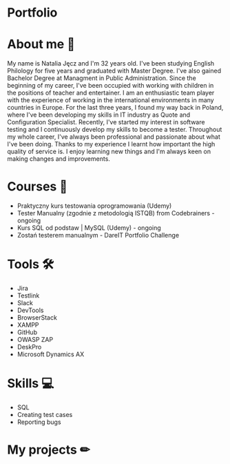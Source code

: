 # Portfolio 
# About me 👩
My name is Natalia Jęcz and I'm 32 years old. I've been studying English Philology for five years and graduated with Master Degree. I've also gained Bachelor Degree at Managment in Public Administration. Since the beginning of my career, I've been occupied with working with children in the positions of teacher and entertainer. I am an enthusiastic team player with the experience of working in the international environments in many countries in Europe. For the last three years, I found my way back in Poland, where I've been developing my skills in IT industry as Quote and Configuration Specialist. Recently, I've started my interest in software testing and I continuously develop my skills to become a tester. 
Throughout my whole career, I've always been professional and passionate about what I've been doing. Thanks to my experience I learnt how important the high quality of service is. I enjoy learning new things and I'm always keen on making changes and improvements.

# Courses 📘
* Praktyczny kurs testowania oprogramowania (Udemy)
* Tester Manualny (zgodnie z metodologią ISTQB) from Codebrainers - ongoing
* Kurs SQL od podstaw | MySQL (Udemy) - ongoing
* Zostań testerem manualnym - DareIT Portfolio Challenge

# Tools 🛠
* Jira
* Testlink
* Slack
* DevTools
* BrowserStack
* XAMPP
* GitHub
* OWASP ZAP
* DeskPro
* Microsoft Dynamics AX

# Skills 💻
* SQL
* Creating test cases
* Reporting bugs 

# My projects ✏

